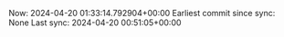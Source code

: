 Now: 2024-04-20 01:33:14.792904+00:00 Earliest commit since sync: None Last sync: 2024-04-20 00:51:05+00:00
